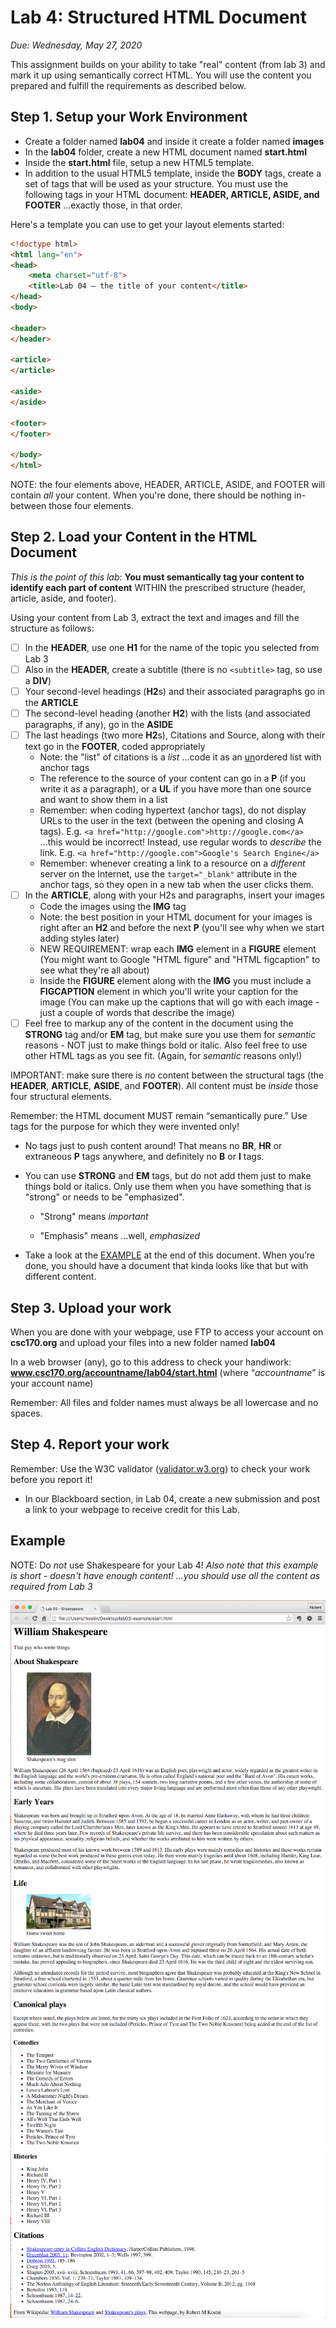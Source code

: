 # Lab 4: Structured HTML Document
*Due: Wednesday, May 27, 2020*

This assignment builds on your ability to take "real" content (from lab 3) and mark it up using semantically correct HTML. You will use the content you prepared and fulfill the requirements as described below.

## Step 1. Setup your Work Environment

- Create a folder named **lab04** and inside it create a folder named **images**
- In the **lab04** folder, create a new HTML document named **start.html**
- Inside the **start.html** file, setup a new HTML5 template.
- In addition to the usual HTML5 template, inside the **BODY** tags, create a set of tags that will be used as your structure. You must use the following tags in your HTML document:  **HEADER, ARTICLE, ASIDE, and FOOTER** ...exactly those, in that order.

 Here's a template you can use to get your layout elements started:

```html
<!doctype html>
<html lang="en">
<head> 
	<meta charset="utf-8">
	<title>Lab 04 – the title of your content</title>
</head>
<body>

<header>
</header>

<article>
</article>

<aside>  
</aside>

<footer>
</footer>

</body>
</html>
```
NOTE: the four elements above, HEADER, ARTICLE, ASIDE, and FOOTER will contain *all* your content.  When you're done, there should be nothing in-between those four elements.

## Step 2. Load your Content in the HTML Document

*This is the point of this lab*: **You must semantically tag your content to identify each part of content** WITHIN the prescribed structure (header, article, aside, and footer).

Using your content from Lab 3, extract the text and images and fill the structure as follows:

- [ ] In the **HEADER**, use one **H1** for the name of the topic you selected from Lab 3
- [ ] Also in the **HEADER**, create a subtitle (there is no `<subtitle>` tag, so use a **DIV**)
- [ ] Your second-level headings (**H2**s) and their associated paragraphs go in the **ARTICLE**
- [ ] The second-level heading (another **H2**) with the lists (and associated paragraphs, if any), go in the **ASIDE**
- [ ] The last headings (two more **H2**s), Citations and Source, along with their text go in the **FOOTER**, coded appropriately
    -   Note: the "list" of citations is a *list* ...code it as an <u>un</u>ordered list with anchor tags
    -   The reference to the source of your content can go in a **P** (if you write it as a paragraph), or a **UL** if you have more than one source and want to show them in a list
    -   Remember: when coding hypertext (anchor tags), do not display URLs to the user in the text (between the opening and closing A tags).  E.g. `<a href="http://google.com">http://google.com</a>` ...this would be incorrect!  Instead, use regular words to *describe* the link.  E.g.  `<a href="http://google.com">Google's Search Engine</a>`
    -   Remember: whenever creating a link to a resource on a *different* server on the Internet, use the `target="_blank"` attribute in the anchor tags, so they open in a new tab when the user clicks them.
- [ ] In the **ARTICLE**, along with your H2s and paragraphs, insert your images
    -   Code the images using the **IMG** tag
    -   Note: the best position in your HTML document for your images is right after an **H2** and before the next **P** (you'll see why when we start adding styles later)
    -   NEW REQUIREMENT: wrap each **IMG** element in a **FIGURE** element (You might want to Google "HTML figure" and "HTML figcaption" to see what they're all about)
    -   Inside the **FIGURE** element along with the **IMG** you must include a **FIGCAPTION** element in which you'll write your caption for the image (You can make up the captions that will go with each image - just a couple of words that describe the image)
- [ ] Feel free to markup any of the content in the document using the **STRONG** tag and/or **EM** tag, but make sure you use them for *semantic* reasons - NOT just to make things bold or italic.  Also feel free to use other HTML tags as you see fit.  (Again, for *semantic* reasons only!)

IMPORTANT: make sure there is *no* content between the structural tags (the **HEADER**, **ARTICLE**, **ASIDE**, and **FOOTER**).  All content must be *inside* those four structural elements.

Remember: the HTML document MUST remain “semantically pure.”  Use tags for the purpose for which they were invented only!  

- No tags just to push content around! That means no **BR**, **HR** or extraneous **P** tags anywhere, and definitely no **B** or **I** tags.

- You can use **STRONG** and **EM** tags, but do not add them just to make things bold or italics.  Only use them when you have something that is "strong" or needs to be "emphasized".

  - "Strong" means *important*

  - "Emphasis" means ...well, *emphasized*

- Take a look at the [EXAMPLE](#example) at the end of this document. When you’re done, you should have a document that kinda looks like that but with different content.

## Step 3. Upload your work
When you are done with your webpage, use FTP to access your account on **csc170.org** and upload your files into a new folder named **lab04**

In a web browser (any), go to this address to check your handiwork:  
**www.csc170.org/accountname/lab04/start.html** (where “*accountname*” is your account name)

Remember: All files and folder names must always be all lowercase and no spaces.

## Step 4. Report your work

Remember: Use the W3C validator ([validator.w3.org](https://validator.w3.org)) to check your work before you report it!

-   In our Blackboard section, in Lab 04, create a new submission and post a link to your webpage to receive credit for this Lab.

## Example

NOTE: Do *not* use Shakespeare for your Lab 4!
*Also note that this example is short - doesn't have enough content! ...you should use all the content as required from Lab 3*

![Figure 1](media/figure1.png)
![Figure 2](media/figure2.png)
![Figure 3](media/figure3.png)